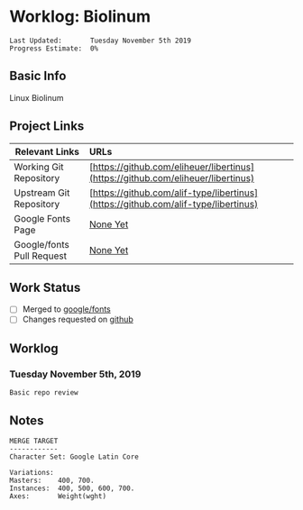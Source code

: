 # Worklog: Biolinum
```
Last Updated:       Tuesday November 5th 2019
Progress Estimate:  0%
```

## Basic Info
Linux Biolinum

## Project Links
| Relevant Links             | URLs                                                        |
| ------------------         | :---------------------------------------------------------- |
| Working Git Repository     | [https://github.com/eliheuer/libertinus](https://github.com/eliheuer/libertinus)                     |
| Upstream Git Repository    | [https://github.com/alif-type/libertinus](https://github.com/alif-type/libertinus)                     |
| Google Fonts Page          | [None Yet](https://fonts.google.com)                        |
| Google/fonts Pull Request  | [None Yet](https://github.com/google/fonts/pull/aaaa)       |

## Work Status
- [ ] Merged to [google/fonts](https://github.com/google/fonts)
- [ ] Changes requested on [github](https://github.com/google/fonts/pull/aaaa)

## Worklog
### Tuesday November 5th, 2019
```
Basic repo review
```

## Notes
```
MERGE TARGET
------------
Character Set: Google Latin Core

Variations:
Masters:    400, 700.
Instances:  400, 500, 600, 700.
Axes:       Weight(wght)
```

